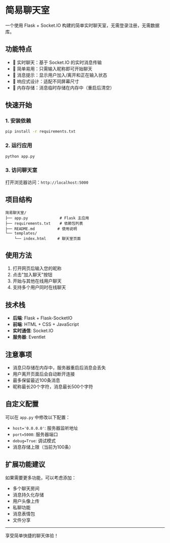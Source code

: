 # 简易聊天室

一个使用 Flask + Socket.IO 构建的简单实时聊天室，无需登录注册，无需数据库。

## 功能特点

- 🚀 实时聊天：基于 Socket.IO 的实时消息传输
- 👤 简单易用：只需输入昵称即可开始聊天
- 💬 消息提示：显示用户加入/离开和正在输入状态
- 📱 响应式设计：适配不同屏幕尺寸
- 💾 内存存储：消息临时存储在内存中（重启后清空）

## 快速开始

### 1. 安装依赖

```bash
pip install -r requirements.txt
```

### 2. 运行应用

```bash
python app.py
```

### 3. 访问聊天室

打开浏览器访问：`http://localhost:5000`

## 项目结构

```
简易聊天室/
├── app.py              # Flask 主应用
├── requirements.txt    # 依赖包列表
├── README.md          # 使用说明
└── templates/
    └── index.html     # 聊天室页面
```

## 使用方法

1. 打开网页后输入您的昵称
2. 点击"加入聊天"按钮
3. 开始与其他在线用户聊天
4. 支持多个用户同时在线聊天

## 技术栈

- **后端**: Flask + Flask-SocketIO
- **前端**: HTML + CSS + JavaScript
- **实时通信**: Socket.IO
- **服务器**: Eventlet

## 注意事项

- 消息只存储在内存中，服务器重启后消息会丢失
- 用户离开页面后会自动断开连接
- 最多保留最近100条消息
- 昵称最长20个字符，消息最长500个字符

## 自定义配置

可以在 `app.py` 中修改以下配置：

- `host='0.0.0.0'`: 服务器监听地址
- `port=5000`: 服务器端口
- `debug=True`: 调试模式
- 消息存储上限（当前为100条）

## 扩展功能建议

如果需要更多功能，可以考虑添加：

- 多个聊天房间
- 消息持久化存储
- 用户头像上传
- 私聊功能
- 消息表情包
- 文件分享

---

享受简单快捷的聊天体验！